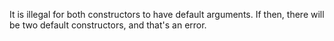 It is illegal for both constructors to have default arguments. If then, there will be two default constructors, and that's an error.
